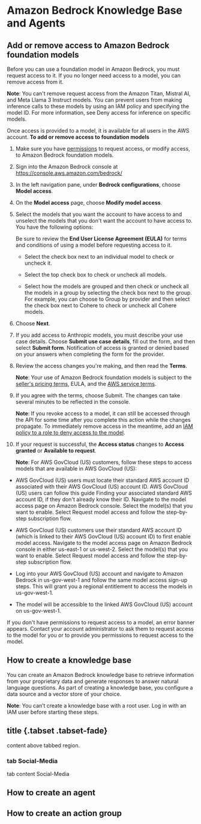 # Amazon Bedrock Knowledge Base and Agents


## Add or remove access to Amazon Bedrock foundation models

Before you can use a foundation model in Amazon Bedrock, you must request access to it. If you no longer need access to a model, you can remove access from it.

**Note**: You can't remove request access from the Amazon Titan, Mistral AI, and Meta Llama 3 Instruct models. You can prevent users from making inference calls to these models by using an IAM policy and specifying the model ID. For more information, see Deny access for inference on specific models.

Once access is provided to a model, it is available for all users in the AWS account.
**To add or remove access to foundation models**

1. Make sure you have [permissions](https://docs.aws.amazon.com/bedrock/latest/userguide/model-access-permissions.html) to request access, or modify access, to Amazon Bedrock foundation models.

2. Sign into the Amazon Bedrock console at https://console.aws.amazon.com/bedrock/

3. In the left navigation pane, under **Bedrock configurations**, choose **Model access**.

4. On the **Model access** page, choose **Modify model access**.

5. Select the models that you want the account to have access to and unselect the models that you don't want the account to have access to. You have the following options:

    Be sure to review the **End User License Agreement (EULA)** for terms and conditions of using a model before requesting access to it.

    - Select the check box next to an individual model to check or uncheck it.

    - Select the top check box to check or uncheck all models.

    - Select how the models are grouped and then check or uncheck all the models in a group by selecting the check box next to the group. For example, you can choose to Group by provider and then select the check box next to Cohere to check or uncheck all Cohere models.

6. Choose **Next**.

7. If you add access to Anthropic models, you must describe your use case details. Choose **Submit use case details**, fill out the form, and then select **Submit form**. Notification of access is granted or denied based on your answers when completing the form for the provider.

8. Review the access changes you're making, and then read the **Terms**.

    **Note**: Your use of Amazon Bedrock foundation models is subject to the [seller's pricing terms](https://aws.amazon.com/bedrock/pricing/), EULA, and the [AWS service terms](https://aws.amazon.com/service-terms).

9. If you agree with the terms, choose Submit. The changes can take several minutes to be reflected in the console.

    **Note**: If you revoke access to a model, it can still be accessed through the API for some time after you complete this action while the changes propagate. To immediately remove access in the meantime, add an [IAM policy to a role to deny access to the model](https://docs.aws.amazon.com/bedrock/latest/userguide/security_iam_id-based-policy-examples.html#security_iam_id-based-policy-examples-deny-inference).

10. If your request is successful, the **Access status** changes to **Access granted** or **Available to request**.

    **Note**: For AWS GovCloud (US) customers, follow these steps to access models that are available in AWS GovCloud (US):

- AWS GovCloud (US) users must locate their standard AWS account ID associated with their AWS GovCloud (US) account ID. AWS GovCloud (US) users can follow this guide Finding your associated standard AWS account ID, if they don't already know their ID. Navigate to the model access page on Amazon Bedrock console. Select the model(s) that you want to enable. Select Request model access and follow the step-by-step subscription flow.

- AWS GovCloud (US) customers use their standard AWS account ID (which is linked to their AWS GovCloud (US) account ID) to first enable model access. Navigate to the model access page on Amazon Bedrock console in either us-east-1 or us-west-2. Select the model(s) that you want to enable. Select Request model access and follow the step-by-step subscription flow.

- Log into your AWS GovCloud (US) account and navigate to Amazon Bedrock in us-gov-west-1 and follow the same model access sign-up steps. This will grant you a regional entitlement to access the models in us-gov-west-1.

- The model will be accessible to the linked AWS GovCloud (US) account on us-gov-west-1.

If you don't have permissions to request access to a model, an error banner appears. Contact your account administrator to ask them to request access to the model for you or to provide you permissions to request access to the model.



## How to create a knowledge base

You can create an Amazon Bedrock knowledge base to retrieve information from your proprietary data and generate responses to answer natural language questions. As part of creating a knowledge base, you configure a data source and a vector store of your choice.

**Note**: You can’t create a knowledge base with a root user. Log in with an IAM user before starting these steps.

 ## title {.tabset .tabset-fade}
content above tabbed region.

### tab Social-Media

tab content Social-Media



## How to create an agent



## How to create an action group
